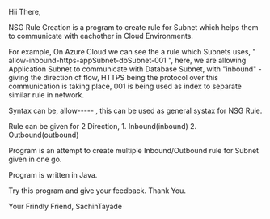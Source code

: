 Hii There,

NSG Rule Creation is a program to create rule for Subnet which helps them to communicate with eachother in Cloud Environments.

For example, On Azure Cloud we can see the a rule which Subnets uses, " allow-inbound-https-appSubnet-dbSubnet-001 ",
here, we are allowing Application Subnet to communicate with Database Subnet, with "inbound" - giving the direction of flow,
HTTPS being the protocol over this communication is taking place, 001 is being used as index to separate similar rule in network.

Syntax can be, allow-<direction>-<protocol>-<subnetname>-<subnetname>-<indexifany> , this can be used as general systax for NSG Rule.

Rule can be given for 2 Direction, 1. Inbound(inbound) 2. Outbound(outbound)
 
Program is an attempt to create multiple Inbound/Outbound rule for Subnet given in one go.

Program is written in Java.

Try this program and give your feedback. Thank You.
 
 

 
 
 
 
 
 
 
 
 
 
 
 
 
 
 
 
 
 
 
 
 
 
 
 
 
 
 
 
 
 
 
 
 
 
 
 
 
 
 
 
 
 
 
 
 
 
 
 Your Frindly Friend,
 SachinTayade
